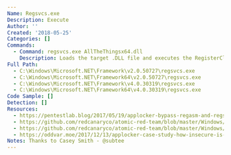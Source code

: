 ```yaml
---
Name: Regsvcs.exe
Description: Execute
Author: ''
Created: '2018-05-25'
Categories: []
Commands:
  - Command: regsvcs.exe AllTheThingsx64.dll
    Description: Loads the target .DLL file and executes the RegisterClass function.
Full Path:
  - C:\Windows\Microsoft.NET\Framework\v2.0.50727\regsvcs.exe
  - C:\Windows\Microsoft.NET\Framework64\v2.0.50727\regsvcs.exe
  - C:\Windows\Microsoft.NET\Framework\v4.0.30319\regsvcs.exe
  - C:\Windows\Microsoft.NET\Framework64\v4.0.30319\regsvcs.exe
Code Sample: []
Detection: []
Resources:
  - https://pentestlab.blog/2017/05/19/applocker-bypass-regasm-and-regsvcs/
  - https://github.com/redcanaryco/atomic-red-team/blob/master/Windows/Payloads/RegSvcsRegAsmBypass.cs
  - https://github.com/redcanaryco/atomic-red-team/blob/master/Windows/Execution/RegsvcsRegasm.md
  - https://oddvar.moe/2017/12/13/applocker-case-study-how-insecure-is-it-really-part-1/
Notes: Thanks to Casey Smith - @subtee
---
```

